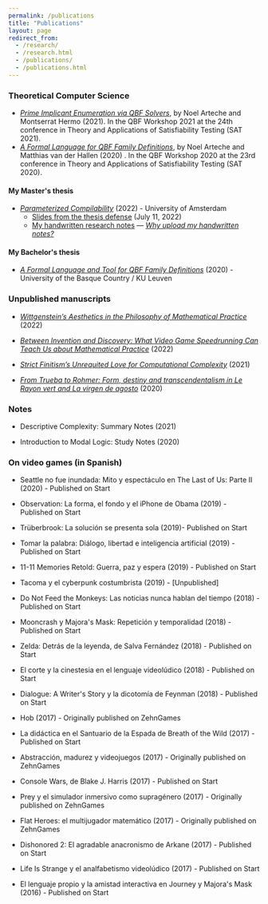 ```yaml
---
permalink: /publications
title: "Publications"
layout: page
redirect_from: 
  - /research/
  - /research.html
  - /publications/
  - /publications.html
---
```


### Theoretical Computer Science  


- [*Prime Implicant Enumeration via QBF Solvers*](https://narteche.github.io/files/papers/Prime%20Implicant%20Enumeration%20via%20QBF%20Solvers%20%5BNoel%20Arteche%2C%20Montserrat%20Hermo%5D.pdf), by Noel Arteche and Montserrat Hermo (2021). In the QBF Workshop 2021 at the 24th conference in Theory and Applications of Satisfiability Testing (SAT 2021).
- [*A Formal Language for QBF Family Definitions*](https://narteche.github.io/files/papers/A%20Formal%20Language%20for%20QBF%20Family%20Definitions%20%5BArteche%2C%20van%20der%20Hallen%5D.pdf), by Noel Arteche and Matthias van der Hallen (2020) . In the QBF Workshop 2020 at the 23rd conference in Theory and Applications of Satisfiability Testing (SAT 2020).

#### My Master's thesis

- [*Parameterized Compilability*](https://eprints.illc.uva.nl/id/eprint/2210/1/MoL-2022-11.text.pdf) (2022) - University of Amsterdam
  - [Slides from the thesis defense](https://narteche.github.io/files/slides/MoL%20Thesis%20Defense%20-%20Slides.pdf) (July 11, 2022)
  - [My handwritten research notes](https://drive.google.com/file/d/1GN1zJbU4dwtxafvQE0wrRLFaBn9zXkJL/view) — [_Why upload my handwritten notes?_](https://narteche.github.io/why_upload)

#### My Bachelor's thesis

- [*A Formal Language and Tool for QBF Family Definitions*](https://narteche.github.io/files/others/A%20Formal%20Language%20and%20Tool%20for%20QBF%20Family%20Definitions%20%5BNoel%20Arteche%20-%20BSc%20Thesis%20text%5D.pdf) (2020) - University of the Basque Country / KU Leuven

### Unpublished manuscripts   
  

- [_Wittgenstein’s Aesthetics in the Philosophy of Mathematical Practice_](https://narteche.github.io/files/manuscripts/Wittgenstein's%20Aesthetics%20in%20the%20Philosophy%20of%20Mathematical%20Practice%20%5BNoel%20Arteche%5D.pdf) (2022)

- [_Between Invention and Discovery: What Video Game Speedrunning Can Teach Us about Mathematical Practice_](https://narteche.github.io/files/manuscripts/Between%20Invention%20and%20Discovery:%20What%20Video%20Game%20Speedrunning%20Can%20Teach%20Us%20about%20Mathematical%20Practice%20%5BNoel%20Arteche%5D.pdf) (2022)

- [_Strict Finitism’s Unrequited Love for Computational Complexity_](https://narteche.github.io/files/manuscripts/Strict%20Finitism's%20Unrequited%20Love%20for%20Computational%20Complexity%20%5BNoel%20Arteche%5D.pdf) (2021)

- [_From Trueba to Rohmer: Form, destiny and transcendentalism in Le Rayon vert and La virgen de agosto_](https://drive.google.com/file/d/1kfl8dLLv7odEvrmBCMQB14PPwOnafO9C/view) (2020)

### Notes
- Descriptive Complexity: Summary Notes (2021)

- Introduction to Modal Logic: Study Notes (2020)

### On video games (in Spanish)
- Seattle no fue inundada: Mito y espectáculo en The Last of Us: Parte II (2020) - Published on Start

- Observation: La forma, el fondo y el iPhone de Obama (2019) - Published on Start

- Trüberbrook: La solución se presenta sola (2019)- Published on Start

- Tomar la palabra: Diálogo, libertad e inteligencia artificial (2019) - Published on Start

- 11-11 Memories Retold: Guerra, paz y espera (2019) - Published on Start

- Tacoma y el cyberpunk costumbrista (2019) - [Unpublished]

- Do Not Feed the Monkeys: Las noticias nunca hablan del tiempo (2018) - Published on Start

- Mooncrash y Majora's Mask: Repetición y temporalidad (2018) - Published on Start

- Zelda: Detrás de la leyenda, de Salva Fernández (2018) - Published on Start

- El corte y la cinestesia en el lenguaje videolúdico (2018) - Published on Start

- Dialogue: A Writer's Story y la dicotomía de Feynman (2018) - Published on Start

- Hob (2017) - Originally published on ZehnGames

- La didáctica en el Santuario de la Espada de Breath of the Wild (2017) - Published on Start

- Abstracción, madurez y videojuegos (2017)  - Originally published on ZehnGames

- Console Wars, de Blake J. Harris (2017) - Published on Start

- Prey y el simulador inmersivo como supragénero (2017) - Originally published on ZehnGames

- Flat Heroes: el multijugador matemático (2017) - Originally published on ZehnGames

- Dishonored 2: El agradable anacronismo de Arkane (2017) - Published on Start

- Life Is Strange y el analfabetismo videolúdico (2017) - Published on Start

- El lenguaje propio y la amistad interactiva en Journey y Majora's Mask (2016) - Published on Start
